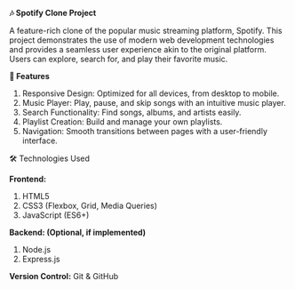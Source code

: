 **🎶 Spotify Clone Project**


A feature-rich clone of the popular music streaming platform, Spotify. This project demonstrates the use of modern web development technologies and provides a seamless user experience akin to the original platform. Users can explore, search for, and play their favorite music.

**🌟 Features**

1. Responsive Design: Optimized for all devices, from desktop to mobile.
2. Music Player: Play, pause, and skip songs with an intuitive music player.
3. Search Functionality: Find songs, albums, and artists easily.
4. Playlist Creation: Build and manage your own playlists.
5. Navigation: Smooth transitions between pages with a user-friendly interface.

🛠️ Technologies Used


**Frontend:**

1. HTML5
2. CSS3 (Flexbox, Grid, Media Queries)
3. JavaScript (ES6+)

**Backend: (Optional, if implemented)**


1. Node.js
2. Express.js
   
**Version Control:** Git & GitHub
